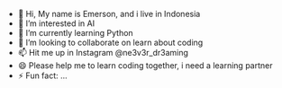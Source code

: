 - 👋 Hi, My name is Emerson, and i live in Indonesia
- 👀 I’m interested in AI
- 🌱 I’m currently learning Python
- 💞️ I’m looking to collaborate on learn about coding
- 📫 Hit me up in Instagram @ne3v3r_dr3aming
- 😄 Please help me to learn coding together, i need a learning partner
- ⚡ Fun fact: ...

<!---
Walfern/Walfern is a ✨ special ✨ repository because its `README.md` (this file) appears on your GitHub profile.
You can click the Preview link to take a look at your changes.
--->
